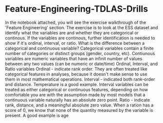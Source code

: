 # Feature-Engineering-TDLAS-Drills
In the notebook attached, you will see the exercise walkthrough of the 'Feature Engineering' section.  The exercise is to look at the ESS dataset and identify what the variables are and whether they are categorical or continous.  If the variables are continous, further identification is needed to show if it's ordinal, interval, or ratio.
What is the difference between a categorical and continuous variable?
Categorical variables contain a finite number of categories or distinct groups (gender, country, etc).
Contiunous variables are numeric variables that have an infinit number of values between any two values (can be numeric or date/time)
Ordinal, Interval, and Ratio variables
Ordinal - indicate rank order. They are often treated like categorical features in analyses, because it doesn't make sense to use them in most mathematical operations.
Interval - indicated both rank-order and distance. Temperature is a good example. Interval variables can be treated as either categorical or continuous features, depending on how comfortable you are with the assumption made by most models that a continuous variable naturally has an absolute zero point.
Ratio - indicate rank, distance, and a meaningful absolute zero value. When a ration has a score of 0, we know that none of the quantity measured by the variable is present. A good example is age
